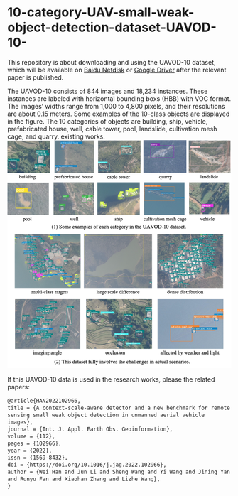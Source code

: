 # 10-category-UAV-small-weak-object-detection-dataset-UAVOD-10-
This repository is about downloading and using the UAVOD-10 dataset, which will be available on [Baidu Netdisk](https://pan.baidu.com/s/1GlEiHENSAcG2V8bthTUn6A) or [Google Driver](https://pan.baidu.com/s/1GlEiHENSAcG2V8bthTUn6A) after the relevant paper is published.


The UAVOD-10 consists of 844 images and 18,234 instances. These instances are labeled with horizontal bounding boxs (HBB) with VOC format. The images’ widths range from 1,000 to 4,800 pixels, and their resolutions are about 0.15 meters. Some examples of the 10-class objects are displayed in the figure. The 10 categories of objects are building, ship, vehicle, prefabricated house, well, cable tower, pool, landslide, cultivation mesh cage, and quarry.
existing works.
![UAVOD-10 example](./data_example.png)


If this UAVOD-10 data is used in the research works, please the related papers:

```
@article{HAN2022102966,
title = {A context-scale-aware detector and a new benchmark for remote sensing small weak object detection in unmanned aerial vehicle images},
journal = {Int. J. Appl. Earth Obs. Geoinformation},
volume = {112},
pages = {102966},
year = {2022},
issn = {1569-8432},
doi = {https://doi.org/10.1016/j.jag.2022.102966},
author = {Wei Han and Jun Li and Sheng Wang and Yi Wang and Jining Yan and Runyu Fan and Xiaohan Zhang and Lizhe Wang},
}
```
